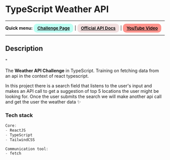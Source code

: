# TypeScript Weather API
---
<div>
<b>Quick menu:</b>
<a href="https://theultimateapichallenge.com/challenges/weather-typescript-api" target="_blank" rel="noopener"
    style="padding:0.35rem 0.7rem;
    color: black;
    background: #BDFFF3;
    border-radius:10px;
    font-size:0.85rem;
    font-weight:600;">Challenge Page</a> |
<a href="https://openweathermap.org/api" target="_blank" rel="noopener"
    style="padding:0.35rem 0.7rem;
    color: black;
    background: #F1DEDE;
    border-radius:10px;
    font-size:0.85rem;
    font-weight:600;">Official API Docs</a> |
<a href="https://youtu.be/6MKFKwwhbNo" target="_blank" rel="noopener"
    style="padding:0.35rem 0.7rem;
    color: black;
    background: #FE938C;
    border-radius:10px;
    font-size:0.85rem;
    font-weight:600;">YouTube Video</a> 
</div>

---

## Description
"
<p>The <b>Weather API Challenge</b> in TypeScript. Training on fetching data from an api in the context of react typescript.</p>

<p>In this project there is a search field that listens to the user's input and makes an API call to get a suggestion of top 5 locations the user might be looking for. Once the user submits the search we will make another api call and get the user the weather data ✨</p>

### Tech stack
```js
Core:
- ReactJS
- TypeScript
- TailwindCSS

Communication tool:
- fetch
```
